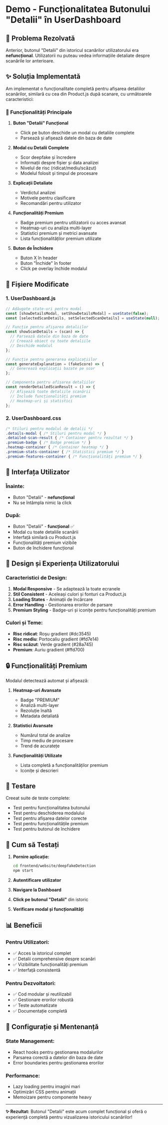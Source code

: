 # Demo - Funcționalitatea Butonului "Detalii" în UserDashboard

## 🎯 Problema Rezolvată

Anterior, butonul "Detalii" din istoricul scanărilor utilizatorului era **nefuncțional**. Utilizatorii nu puteau vedea informațiile detaliate despre scanările lor anterioare.

## ✨ Soluția Implementată

Am implementat o funcționalitate completă pentru afișarea detaliilor scanărilor, similară cu cea din Product.js după scanare, cu următoarele caracteristici:

### 🔧 Funcționalități Principale

1. **Buton "Detalii" Funcțional**
   - Click pe buton deschide un modal cu detaliile complete
   - Parsează și afișează datele din baza de date

2. **Modal cu Detalii Complete**
   - Scor deepfake și încredere
   - Informații despre fișier și data analizei
   - Nivelul de risc (ridicat/mediu/scăzut)
   - Modelul folosit și timpul de procesare

3. **Explicații Detaliate**
   - Verdictul analizei
   - Motivele pentru clasificare
   - Recomandări pentru utilizator

4. **Funcționalități Premium**
   - Badge premium pentru utilizatorii cu acces avansat
   - Heatmap-uri cu analiza multi-layer
   - Statistici premium și metrici avansate
   - Lista funcționalităților premium utilizate

5. **Buton de Închidere**
   - Buton X în header
   - Buton "Închide" în footer
   - Click pe overlay închide modalul

## 🚀 Fișiere Modificate

### 1. UserDashboard.js
```javascript
// Adăugate state-uri pentru modal
const [showDetailsModal, setShowDetailsModal] = useState(false);
const [selectedScanDetails, setSelectedScanDetails] = useState(null);

// Funcție pentru afișarea detaliilor
const showScanDetails = (scan) => {
  // Parsează datele din baza de date
  // Creează obiect cu toate detaliile
  // Deschide modalul
};

// Funcție pentru generarea explicațiilor
const generateExplanation = (fakeScore) => {
  // Generează explicații bazate pe scor
};

// Componenta pentru afișarea detaliilor
const renderDetailedScanResult = () => {
  // Afișează toate detaliile scanării
  // Include funcționalități premium
  // Heatmap-uri și statistici
};
```

### 2. UserDashboard.css
```css
/* Stiluri pentru modalul de detalii */
.details-modal { /* Stiluri pentru modal */ }
.detailed-scan-result { /* Container pentru rezultat */ }
.premium-badge { /* Badge premium */ }
.heatmap-container { /* Container heatmap */ }
.premium-stats-container { /* Statistici premium */ }
.premium-features-container { /* Funcționalități premium */ }
```

## 📱 Interfața Utilizator

### Înainte:
- Buton "Detalii" - **nefuncțional**
- Nu se întâmpla nimic la click

### După:
- Buton "Detalii" - **funcțional** ✅
- Modal cu toate detaliile scanării
- Interfață similară cu Product.js
- Funcționalități premium vizibile
- Buton de închidere funcțional

## 🎨 Design și Experiența Utilizatorului

### Caracteristici de Design:
1. **Modal Responsive** - Se adaptează la toate ecranele
2. **Stil Consistent** - Aceleași culori și fonturi ca Product.js
3. **Loading States** - Animații de încărcare
4. **Error Handling** - Gestionarea erorilor de parsare
5. **Premium Styling** - Badge-uri și iconițe pentru funcționalități premium

### Culori și Teme:
- **Risc ridicat**: Roșu gradient (#dc3545)
- **Risc mediu**: Portocaliu gradient (#fd7e14)
- **Risc scăzut**: Verde gradient (#28a745)
- **Premium**: Auriu gradient (#ffd700)

## 🔒 Funcționalități Premium

Modalul detectează automat și afișează:

1. **Heatmap-uri Avansate**
   - Badge "PREMIUM"
   - Analiză multi-layer
   - Rezoluție înaltă
   - Metadata detaliată

2. **Statistici Avansate**
   - Numărul total de analize
   - Timp mediu de procesare
   - Trend de acuratețe

3. **Funcționalități Utilizate**
   - Lista completă a funcționalităților premium
   - Iconițe și descrieri

## 🧪 Testare

Creeat suite de teste complete:
- Test pentru funcționalitatea butonului
- Test pentru deschiderea modalului
- Test pentru afișarea datelor corecte
- Test pentru funcționalitățile premium
- Test pentru butonul de închidere

## 🚀 Cum să Testați

1. **Pornire aplicație:**
   ```bash
   cd frontend/website/deepfakeDetection
   npm start
   ```

2. **Autentificare utilizator**
3. **Navigare la Dashboard**
4. **Click pe butonul "Detalii"** din istoric
5. **Verificare modal și funcționalități**

## 📊 Beneficii

### Pentru Utilizatori:
- ✅ Acces la istoricul complet
- ✅ Detalii comprehensive despre scanări
- ✅ Vizibilitate funcționalități premium
- ✅ Interfață consistentă

### Pentru Dezvoltatori:
- ✅ Cod modular și reutilizabil
- ✅ Gestionare erorilor robustă
- ✅ Teste automatizate
- ✅ Documentație completă

## 🔧 Configurație și Mentenanță

### State Management:
- React hooks pentru gestionarea modalurilor
- Parsarea corectă a datelor din baza de date
- Error boundaries pentru gestionarea erorilor

### Performance:
- Lazy loading pentru imagini mari
- Optimizări CSS pentru animații
- Memoizare pentru componente heavy

---

**✨ Rezultat:** Butonul "Detalii" este acum complet funcțional și oferă o experiență completă pentru vizualizarea istoricului scanărilor!
